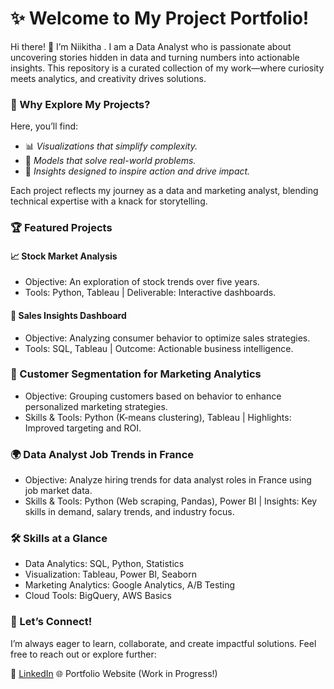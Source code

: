 # ✨ Welcome to My Project Portfolio!
Hi there! 👋 I’m Niikitha . I am a Data Analyst who is passionate about uncovering stories hidden in data and turning numbers into actionable insights. This repository is a curated collection of my work—where curiosity meets analytics, and creativity drives solutions.

### 🤔 Why Explore My Projects?
Here, you’ll find:

- 📊 *Visualizations that simplify complexity.*
- 🤖 *Models that solve real-world problems.*
- 🚀 *Insights designed to inspire action and drive impact.*

Each project reflects my journey as a data and marketing analyst, blending technical expertise with a knack for storytelling.

### 🏆 Featured Projects
#### 📈 Stock Market Analysis
- Objective: An exploration of stock trends over five years.
- Tools: Python, Tableau | Deliverable: Interactive dashboards.
#### 🛒 Sales Insights Dashboard
- Objective: Analyzing consumer behavior to optimize sales strategies.
- Tools: SQL, Tableau | Outcome: Actionable business intelligence.
### 👥 Customer Segmentation for Marketing Analytics
- Objective: Grouping customers based on behavior to enhance personalized marketing strategies.
- Skills & Tools: Python (K-means clustering), Tableau | Highlights: Improved targeting and ROI.
### 🌍 Data Analyst Job Trends in France
- Objective: Analyze hiring trends for data analyst roles in France using job market data.
- Skills & Tools: Python (Web scraping, Pandas), Power BI | Insights: Key skills in demand, salary trends, and industry focus.
### 🛠 Skills at a Glance
- Data Analytics: SQL, Python, Statistics
- Visualization: Tableau, Power BI, Seaborn
- Marketing Analytics: Google Analytics, A/B Testing
- Cloud Tools: BigQuery, AWS Basics

### 🌟 Let’s Connect!
I’m always eager to learn, collaborate, and create impactful solutions. Feel free to reach out or explore further:

🤝 [LinkedIn](https://www.linkedin.com/in/nikitha-sathish/)
🌐 Portfolio Website (Work in Progress!)

